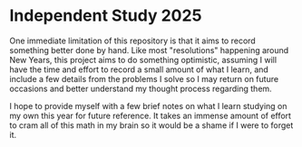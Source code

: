 # Independent Study 2025

One immediate limitation of this repository is that it aims to record something better done by hand. Like most "resolutions" happening around New Years, this project aims to do something optimistic, assuming I will have the time and effort to record a small amount of what I learn, and include a few details from the problems I solve so I may return on future occasions and better understand my thought process regarding them.

I hope to provide myself with a few brief notes on what I learn studying on my own this year for future reference. It takes an immense amount of effort to cram all of this math in my brain so it would be a shame if I were to forget it.

